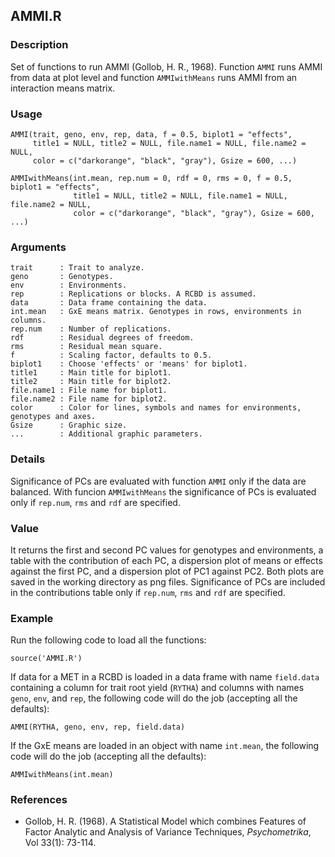 AMMI.R
------

### Description
Set of functions to run AMMI (Gollob, H. R., 1968).
Function `AMMI` runs AMMI from data at plot level and function `AMMIwithMeans` runs AMMI from
an interaction means matrix.

### Usage

```{r eval=F}
AMMI(trait, geno, env, rep, data, f = 0.5, biplot1 = "effects",
     title1 = NULL, title2 = NULL, file.name1 = NULL, file.name2 = NULL,
     color = c("darkorange", "black", "gray"), Gsize = 600, ...)
```
```{r eval=F}
AMMIwithMeans(int.mean, rep.num = 0, rdf = 0, rms = 0, f = 0.5, biplot1 = "effects",
              title1 = NULL, title2 = NULL, file.name1 = NULL, file.name2 = NULL,
              color = c("darkorange", "black", "gray"), Gsize = 600, ...)
```
### Arguments

```
trait      : Trait to analyze.
geno       : Genotypes.
env        : Environments.
rep        : Replications or blocks. A RCBD is assumed.
data       : Data frame containing the data.
int.mean   : GxE means matrix. Genotypes in rows, environments in columns.
rep.num    : Number of replications.
rdf        : Residual degrees of freedom.
rms        : Residual mean square.
f          : Scaling factor, defaults to 0.5.
biplot1    : Choose 'effects' or 'means' for biplot1.
title1     : Main title for biplot1.
title2     : Main title for biplot2.
file.name1 : File name for biplot1.
file.name2 : File name for biplot2.
color      : Color for lines, symbols and names for environments, genotypes and axes.
Gsize      : Graphic size.
...        : Additional graphic parameters.
```

### Details
Significance of PCs are evaluated with function `AMMI` only if the data are balanced.
With funcion `AMMIwithMeans` the significance of PCs is evaluated only if `rep.num`,
`rms` and `rdf` are specified.

### Value
It returns the first and second PC values for genotypes and environments, a table with the
contribution of each PC, a dispersion plot of means or effects against the first PC, and a
dispersion plot of PC1 against PC2. Both plots are saved in the working directory as png files.
Significance of PCs are included in the contributions table only if `rep.num`, `rms` and `rdf`
are specified.

### Example

Run the following code to load all the functions:

```{r eval=F}
source('AMMI.R')
```

If data for a MET in a RCBD is loaded in a data frame with name `field.data`
containing a column for trait root yield (`RYTHA`) and columns with names `geno`, `env`,
and `rep`, the following code will do the job (accepting all the defaults):
```{r eval=F}
AMMI(RYTHA, geno, env, rep, field.data)
```

If the GxE means are loaded in an object with name `int.mean`, the following code will do the job
(accepting all the defaults):
```{r eval=F}
AMMIwithMeans(int.mean)
```

### References

* Gollob, H. R. (1968). A Statistical Model which combines Features of Factor Analytic and Analysis
of Variance Techniques, *Psychometrika*, Vol 33(1): 73-114.
